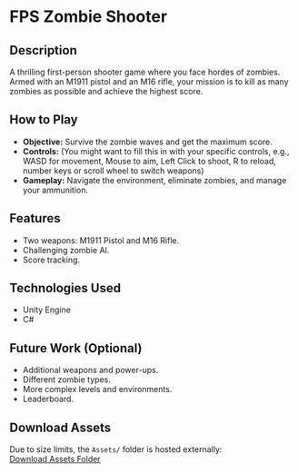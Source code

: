 # FPS Zombie Shooter

## Description
A thrilling first-person shooter game where you face hordes of zombies. Armed with an M1911 pistol and an M16 rifle, your mission is to kill as many zombies as possible and achieve the highest score.

## How to Play
- **Objective:** Survive the zombie waves and get the maximum score.
- **Controls:** (You might want to fill this in with your specific controls, e.g., WASD for movement, Mouse to aim, Left Click to shoot, R to reload, number keys or scroll wheel to switch weapons)
- **Gameplay:** Navigate the environment, eliminate zombies, and manage your ammunition.

## Features
- Two weapons: M1911 Pistol and M16 Rifle.
- Challenging zombie AI.
- Score tracking.

## Technologies Used
- Unity Engine
- C#

## Future Work (Optional)
- Additional weapons and power-ups.
- Different zombie types.
- More complex levels and environments.
- Leaderboard.

## Download Assets
Due to size limits, the `Assets/` folder is hosted externally:  
[Download Assets Folder](https://drive.google.com/file/d/1kXxNQTo9PwgfMD5Y4qm9_BUIy-qM3SI4/view?usp=drive_link)

